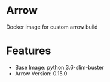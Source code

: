 Arrow
=======================

Docker image for custom arrow build

Features
========

* Base Image: python:3.6-slim-buster
* Arrow Version: 0.15.0